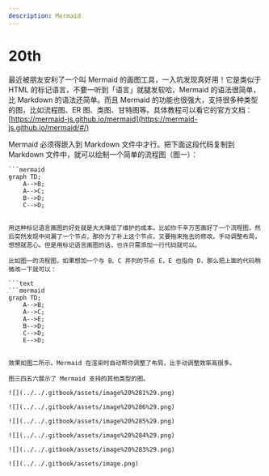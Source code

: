 ```yaml
---
description: Mermaid
---
```


# 20th

最近被朋友安利了一个叫 Mermaid 的画图工具，一入坑发现真好用！它是类似于 HTML 的标记语言，不要一听到「语言」就腿发软哈，Mermaid 的语法很简单，比 Markdown 的语法还简单。而且 Mermaid 的功能也很强大，支持很多种类型的图，比如流程图、ER 图、类图、甘特图等。具体教程可以看它的官方文档：[https://mermaid-js.github.io/mermaid](https://mermaid-js.github.io/mermaid/#/)

Mermaid 必须得嵌入到 Markdown 文件中才行。把下面这段代码复制到 Markdown 文件中，就可以绘制一个简单的流程图（图一）：

```text
```mermaid
graph TD;
    A-->B;
    A-->C;
    B-->D;
    C-->D;
```
```

用这种标记语言画图的好处就是大大降低了维护的成本。比如你千辛万苦画好了一个流程图，然后突然发现中间漏了一个节点，那你为了补上这个节点，又要拖来拖去的修改，手动调整布局，想想就恶心。但是用标记语言画图的话，也许只需添加一行代码就可以。

比如图一的流程图，如果想加一个与 B、C 并列的节点 E，E 也指向 D，那么把上面的代码稍微改一下就可以：

```text
```mermaid
graph TD;
    A-->B;
    A-->C;
    A-->E;
    B-->D;
    C-->D;
    E-->D;
```
```

效果如图二所示。Mermaid 在渲染时自动帮你调整了布局，比手动调整效率高很多。

图三四五六展示了 Mermaid 支持的其他类型的图。

![](../../.gitbook/assets/image%20%281%29.png)

![](../../.gitbook/assets/image%20%286%29.png)

![](../../.gitbook/assets/image%20%285%29.png)

![](../../.gitbook/assets/image%20%284%29.png)

![](../../.gitbook/assets/image%20%283%29.png)

![](../../.gitbook/assets/image.png)

